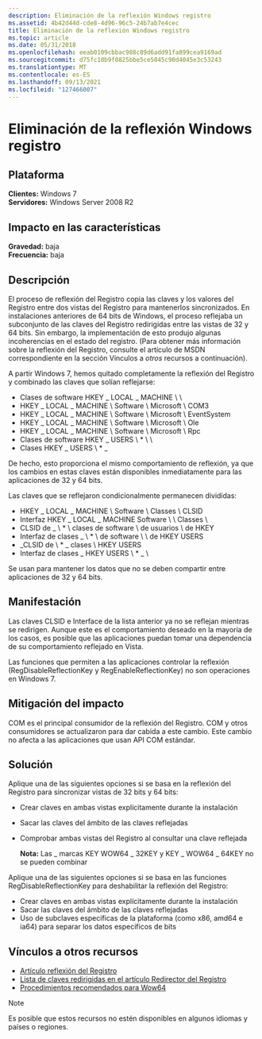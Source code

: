 ```yaml
---
description: Eliminación de la reflexión Windows registro
ms.assetid: 4b42d44d-cde8-4d96-96c5-24b7ab7e4cec
title: Eliminación de la reflexión Windows registro
ms.topic: article
ms.date: 05/31/2018
ms.openlocfilehash: eeab0109cbbac988c89d6add91fa899cea9169ad
ms.sourcegitcommit: d75fc10b9f0825bbe5ce5045c90d4045e3c53243
ms.translationtype: MT
ms.contentlocale: es-ES
ms.lasthandoff: 09/13/2021
ms.locfileid: "127466007"
---
```

# <a name="removal-of-windows-registry-reflection"></a>Eliminación de la reflexión Windows registro

## <a name="platform"></a>Plataforma

**Clientes:** Windows 7  
**Servidores:** Windows Server 2008 R2  









## <a name="feature-impact"></a>Impacto en las características

 **Gravedad:** baja  
**Frecuencia:** baja  





## <a name="description"></a>Descripción

El proceso de reflexión del Registro copia las claves y los valores del Registro entre dos vistas del Registro para mantenerlos sincronizados. En instalaciones anteriores de 64 bits de Windows, el proceso reflejaba un subconjunto de las claves del Registro redirigidas entre las vistas de 32 y 64 bits. Sin embargo, la implementación de esto produjo algunas incoherencias en el estado del registro. (Para obtener más información sobre la reflexión del Registro, consulte el artículo de MSDN correspondiente en la sección Vínculos a *otros* recursos a continuación).

A partir Windows 7, hemos quitado completamente la reflexión del Registro y combinado las claves que solían reflejarse:

-   Clases de software HKEY \_ LOCAL \_ MACHINE \\ \\
-   HKEY \_ LOCAL \_ MACHINE \\ Software \\ Microsoft \\ COM3
-   HKEY \_ LOCAL \_ MACHINE \\ Software \\ Microsoft \\ EventSystem
-   HKEY \_ LOCAL \_ MACHINE \\ Software \\ Microsoft \\ Ole
-   HKEY \_ LOCAL \_ MACHINE \\ Software \\ Microsoft \\ Rpc
-   Clases de software HKEY \_ USERS \\ \* \\ \\
-   Clases HKEY \_ USERS \\ \* \_

De hecho, esto proporciona el mismo comportamiento de reflexión, ya que los cambios en estas claves están disponibles inmediatamente para las aplicaciones de 32 y 64 bits.

Las claves que se reflejaron condicionalmente permanecen divididas:

-   HKEY \_ LOCAL \_ MACHINE \\ Software \\ Classes \\ CLSID
-   Interfaz HKEY \_ LOCAL \_ MACHINE Software \\ \\ Classes \\
-   CLSID de \_ \\ \* \\ clases de software \\ de usuarios \\ de HKEY
-   Interfaz de clases \_ \\ \* \\ de software \\ \\ de HKEY USERS
-   \_CLSID de \\ \* \_ clases \\ HKEY USERS
-   Interfaz de clases \_ HKEY USERS \\ \* \_ \\

Se usan para mantener los datos que no se deben compartir entre aplicaciones de 32 y 64 bits.

## <a name="manifestation"></a>Manifestación

Las claves CLSID e Interface de la lista anterior ya no se reflejan mientras se redirigen. Aunque este es el comportamiento deseado en la mayoría de los casos, es posible que las aplicaciones puedan tomar una dependencia de su comportamiento reflejado en Vista.

Las funciones que permiten a las aplicaciones controlar la reflexión (RegDisableReflectionKey y RegEnableReflectionKey) no son operaciones en Windows 7.

## <a name="mitigation-of-impact"></a>Mitigación del impacto

COM es el principal consumidor de la reflexión del Registro. COM y otros consumidores se actualizaron para dar cabida a este cambio. Este cambio no afecta a las aplicaciones que usan API COM estándar.

## <a name="solution"></a>Solución

Aplique una de las siguientes opciones si se basa en la reflexión del Registro para sincronizar vistas de 32 bits y 64 bits:

-   Crear claves en ambas vistas explícitamente durante la instalación
-   Sacar las claves del ámbito de las claves reflejadas
-   Comprobar ambas vistas del Registro al consultar una clave reflejada

    **Nota:** Las \_ marcas KEY WOW64 \_ 32KEY y KEY \_ WOW64 \_ 64KEY no se pueden combinar

Aplique una de las siguientes opciones si se basa en las funciones RegDisableReflectionKey para deshabilitar la reflexión del Registro:

-   Crear claves en ambas vistas explícitamente durante la instalación
-   Sacar las claves del ámbito de las claves reflejadas
-   Uso de subclaves específicas de la plataforma (como x86, amd64 e ia64) para separar los datos específicos de bits

## <a name="links-to-other-resources"></a>Vínculos a otros recursos

-   [Artículo reflexión del Registro](../winprog64/registry-reflection.md)
-   [Lista de claves redirigidas en el artículo Redirector del Registro](../winprog64/registry-redirector.md)
-   [Procedimientos recomendados para Wow64](/windows-hardware/drivers/display/microsoft-windows-vista-display-driver-64-bit-issues)

> [!Note]  
> Es posible que estos recursos no estén disponibles en algunos idiomas y países o regiones.

 

 

 
